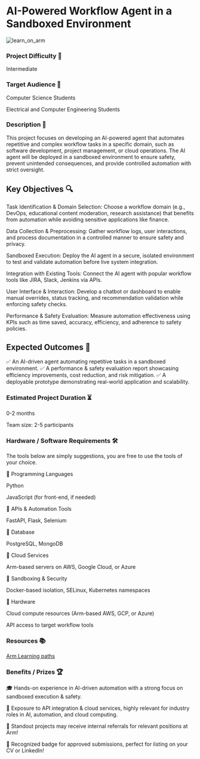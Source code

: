 # AI-Powered Workflow Agent in a Sandboxed Environment

![learn_on_arm](../../../images/Research_on_arm_banner.png)

### Project Difficulty 🚀 

Intermediate

### Target Audience 🎯 

Computer Science Students

Electrical and Computer Engineering Students

### Description 📌 

This project focuses on developing an AI-powered agent that automates repetitive and complex workflow tasks in a specific domain, such as software development, project management, or cloud operations. The AI agent will be deployed in a sandboxed environment to ensure safety, prevent unintended consequences, and provide controlled automation with strict oversight.

## Key Objectives 🔍 

Task Identification & Domain Selection: Choose a workflow domain (e.g., DevOps, educational content moderation, research assistance) that benefits from automation while avoiding sensitive applications like finance.

Data Collection & Preprocessing: Gather workflow logs, user interactions, and process documentation in a controlled manner to ensure safety and privacy.

Sandboxed Execution: Deploy the AI agent in a secure, isolated environment to test and validate automation before live system integration.

Integration with Existing Tools: Connect the AI agent with popular workflow tools like JIRA, Slack, Jenkins via APIs.

User Interface & Interaction: Develop a chatbot or dashboard to enable manual overrides, status tracking, and recommendation validation while enforcing safety checks.

Performance & Safety Evaluation: Measure automation effectiveness using KPIs such as time saved, accuracy, efficiency, and adherence to safety policies.

## Expected Outcomes 🎯  

✅ An AI-driven agent automating  repetitive tasks in a sandboxed environment.
✅ A performance & safety evaluation report showcasing efficiency improvements, cost reduction, and risk mitigation.
✅ A deployable prototype demonstrating real-world application and scalability.

### Estimated Project Duration ⏳ 

0-2 months

Team size: 2-5 participants

### Hardware / Software Requirements 🛠 

The tools below are simply suggestions, you are free to use the tools of your choice. 

🔹 Programming Languages

Python

JavaScript (for front-end, if needed)

🔹 APIs & Automation Tools

FastAPI, Flask, Selenium

🔹 Database

PostgreSQL, MongoDB

🔹 Cloud Services

Arm-based servers on AWS, Google Cloud, or Azure

🔹 Sandboxing & Security

Docker-based isolation, SELinux, Kubernetes namespaces

🔹 Hardware

Cloud compute resources (Arm-based AWS, GCP, or Azure)

API access to target workflow tools

### Resources 📚 

[Arm Learning paths](learn.arm.com)

### Benefits / Prizes 🏆 

🎓 Hands-on experience in AI-driven automation with a strong focus on sandboxed execution & safety.

🚀 Exposure to API integration & cloud services, highly relevant for industry roles in AI, automation, and cloud computing.

📃 Standout projects may receive internal referrals for relevant positions at Arm!

🏅 Recognized badge for approved submissions, perfect for listing on your CV or LinkedIn!
